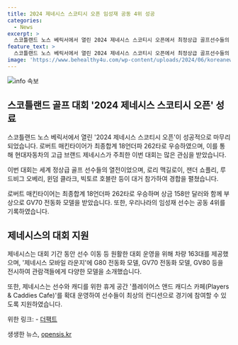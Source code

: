 ```yaml
---
title: 2024 제네시스 스코티시 오픈 임성재 공동 4위 성공
categories:
  - News
excerpt: >
  스코틀랜드 노스 베릭서에서 열린 2024 제네시스 스코티시 오픈에서 최정상급 골프선수들의 열전이 진행됐다. 세계 정상급 선수들이 참가한 이번 대회에서 로버트 매킨타이어가 최종합계 18언더파 262타로 우승하며 상금 158만 달러와 함께 부상으로 GV70 전동화 모델을 받았다. 이로써 제네시스는 대회 기간 동안 선수 이동을 위해 차량 163대를 제공하고, 플레이어스 앤드 캐디스 카페를 확대 운영하여 선수들이 최상의 컨디션으로 경기에 참여할 수 있도록 지원했다.
feature_text: >
  스코틀랜드 노스 베릭서에서 열린 2024 제네시스 스코티시 오픈에서 최정상급 골프선수들의 열전이 진행됐다. 세계 정상급 선수들이 참가한 이번 대회에서 로버트 매킨타이어가 최종합계 18언더파 262타로 우승하며 상금 158만 달러와 함께 부상으로 GV70 전동화 모델을 받았다. 이로써 제네시스는 대회 기간 동안 선수 이동을 위해 차량 163대를 제공하고, 플레이어스 앤드 캐디스 카페를 확대 운영하여 선수들이 최상의 컨디션으로 경기에 참여할 수 있도록 지원했다.
image: 'https://www.behealthy4u.com/wp-content/uploads/2024/06/koreanews.jpg'
---
```


<p><img src="https://www.behealthy4u.com/wp-content/uploads/2024/06/koreanews.jpg" alt="info 속보" /></p>

<h2 data-ke-size="size26">스코틀랜드 골프 대회 '2024 제네시스 스코티시 오픈' 성료</h2>

<p>스코틀랜드 노스 베릭서에서 열린 '2024 제네시스 스코티시 오픈'이 성공적으로 마무리되었습니다. 로버트 매킨타이어가 최종합계 18언더파 262타로 우승하였으며, 이를 통해 현대자동차의 고급 브랜드 제네시스가 주최한 이번 대회는 많은 관심을 받았습니다.</p>

<p data-ke-size="size16">이번 대회는 세계 정상급 골프 선수들의 열전이었으며, 로리 맥길로이, 잰더 쇼플리, 루드비그 오베리, 윈덤 클라크, 빅토르 호블란 등이 대거 참가하여 경합을 펼쳤습니다.</p>

<p data-ke-size="size16">로버트 매킨타이어는 최종합계 18언더파 262타로 우승하며 상금 158만 달러와 함께 부상으로 GV70 전동화 모델을 받았습니다. 또한, 우리나라의 임성재 선수는 공동 4위를 기록하였습니다.</p>

<h2 data-ke-size="size26">제네시스의 대회 지원</h2>

<p>제네시스는 대회 기간 동안 선수 이동 등 원활한 대회 운영을 위해 차량 163대를 제공했으며, '제네시스 모바일 라운지'에 G80 전동화 모델, GV70 전동화 모델, GV80 등을 전시하여 관람객들에게 다양한 모델을 소개했습니다.</p>

<p data-ke-size="size16">또한, 제네시스는 선수와 캐디를 위한 휴게 공간 '플레이어스 앤드 캐디스 카페(Players & Caddies Cafe)'를 확대 운영하여 선수들이 최상의 컨디션으로 경기에 참여할 수 있도록 지원하였습니다.</p>

<p>위한 링크:
- <a href="http://talk.tf.co.kr/bbs/report/write">더팩트</a></p>
생생한 뉴스, <a href="https://opensis.kr" rel="dofollow">opensis.kr</a>


